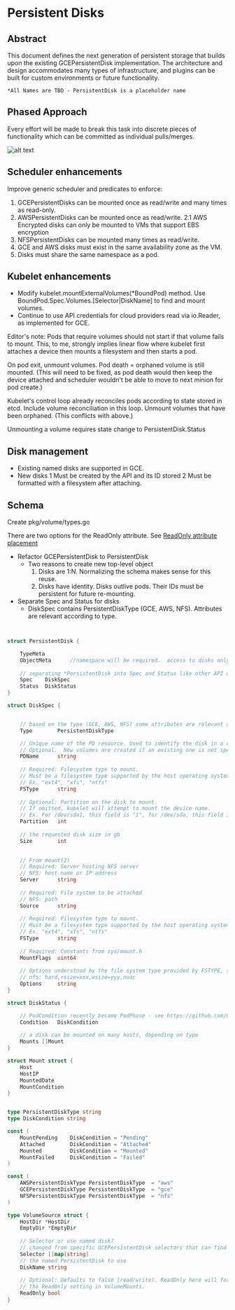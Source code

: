 # Persistent Disks

## Abstract

This document defines the next generation of persistent storage that builds upon the existing GCEPersistentDisk implementation.
The architecture and design accommodates many types of infrastructure, and plugins can be built for custom environments or future functionality.

    *All Names are TBD - PersistentDisk is a placeholder name
 
## Phased Approach

Every effort will be made to break this task into discrete pieces of functionality which can be committed as individual pulls/merges.

![alt text](http://media-cache-ec0.pinimg.com/236x/da/a1/7e/daa17e92ba3a1b04e203135043db580b.jpg "How do you eat an elephant?")

 
## Scheduler enhancements

Improve generic scheduler and predicates to enforce:

1. GCEPersistentDisks can be mounted once as read/write and many times as read-only.
2. AWSPersistentDisks can be mounted once as read/write.
2.1 AWS Encrypted disks can only be mounted to VMs that support EBS encryption 
3. NFSPersistentDisks can be mounted many times as read/write.
4. GCE and AWS disks must exist in the same availability zone as the VM.
5. Disks must share the same namespace as a pod.

## Kubelet enhancements

* Modify kubelet.mountExternalVolumes(*BoundPod) method.  Use BoundPod.Spec.Volumes.[Selector|DiskName] to find and mount volumes.
* Continue to use API credentials for cloud providers read via io.Reader, as implemented for GCE.

Editor's note:  Pods that require volumes should not start if that volume fails to mount.  This, to me, strongly implies linear flow where
kubelet first attaches a device then mounts a filesystem and then starts a pod.

On pod exit, unmount volumes.  Pod death = orphaned volume is still mounted. (This will need to be fixed, as pod death would then keep the device attached and scheduler wouldn't be able to move to next minion for pod create.)

Kubelet's control loop already reconciles pods according to state stored in etcd.  Include volume reconciliation in this loop.
Unmount volumes that have been orphaned.  (This conflicts with above.)

Unmounting a volume requires state change to PersistentDisk.Status

## Disk management

* Existing named disks are supported in GCE.
* New disks
    1 Must be created by the API and its ID stored
    2 Must be formatted with a filesystem after attaching.


## <a name=schema></a>Schema

Create pkg/volume/types.go

There are two options for the ReadOnly attribute.  See [ReadOnly attribute placement](#readonly)

* Refactor GCEPersistentDisk to PersistentDisk
    * Two reasons to create new top-level object
        1. Disks are 1:N.  Normalizing the schema makes sense for this reuse.
        2. Disks have identity. Disks outlive pods. Their IDs must be persistent for future re-mounting.  
* Separate Spec and Status for disks
    * DiskSpec contains PersistentDiskType (GCE, AWS, NFS).  Attributes are relevant according to type.

```go


struct PersistentDisk {

    TypeMeta
    ObjectMeta      //namespace will be required.  access to disks only allowed in same namespace for security
	
	// separating *PersistentDisk into Spec and Status like other API objects
	Spec    DiskSpec
	Status  DiskStatus
}

struct DiskSpec {


    // based on the type (GCE, AWS, NFS) some attributes are relevant and others are not.
    Type        PersistentDiskType

    // Unique name of the PD resource. Used to identify the disk in a cloud provider
    // Optional.  New volumes are created if an existing one is not specified
    PDName      string
    
	// Required: Filesystem type to mount.
	// Must be a filesystem type supported by the host operating system.
	// Ex. "ext4", "xfs", "ntfs"
    FSType      string
    
	// Optional: Partition on the disk to mount.
	// If omitted, kubelet will attempt to mount the device name.
	// Ex. For /dev/sda1, this field is "1", for /dev/sda, this field is 0 or empty.
    Partition   int
    
    // the requested disk size in gb
    Size        int

    
    // From mount(2)
    // Required: Server hosting NFS server
    // NFS: host name or IP address
    Server      string
    
    // Required: File system to be attached
    // NFS: path
    Source      string
    
    // Required: Filesystem type to mount.
    // Must be a filesystem type supported by the host operating system.
    // Ex. "ext4", "xfs", "ntfs"
    FSType      string
    
    // Required: Constants from sys/mount.h
    MountFlags  uint64
    
    // Options understood by the file system type provided by FSTYPE, see nfs(5) for details
    // nfs: hard,rsize=xxx,wsize=yyy,noac
    Options     string
}

struct DiskStatus {

    // PodCondition recently became PodPhase - see https://github.com/GoogleCloudPlatform/kubernetes/pull/2522
    Condition   DiskCondition
    
    // a disk can be mounted on many hosts, depending on type
    Mounts []Mount
}

struct Mount struct {
    Host
    HostIP
    MountedDate
    MountCondition
}


type PersistentDiskType string
type DiskCondition string

const (
    MountPending    DiskCondition = "Pending"
    Attached        DiskCondition = "Attached"
    Mounted         DiskCondition = "Mounted"
    MountFailed     DiskCondition = "Failed"
)

const (
    AWSPersistentDiskType PersistentDiskType  = "aws"
    GCEPersistentDiskType PersistentDiskType  = "gce"
    NFSPersistentDiskType PersistentDiskType  = "nfs"
)

type VolumeSource struct {
	HostDir *HostDir
	EmptyDir *EmptyDir 
	
	// Selector or use named disk?
	// changed from specific GCEPersistentDisk selectors that can find a PersistentDisk to mount
	Selector []map[string]
	// the named PersistentDisk to use
	DiskName string
	
    // Optional: Defaults to false (read/write). ReadOnly here will force
    // the ReadOnly setting in VolumeMounts.
	ReadOnly bool
}

```
